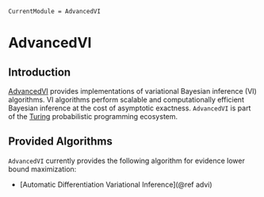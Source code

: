 ```@meta
CurrentModule = AdvancedVI
```

# AdvancedVI

## Introduction
[AdvancedVI](https://github.com/TuringLang/AdvancedVI.jl) provides implementations of variational Bayesian inference (VI) algorithms.
VI algorithms perform scalable and computationally efficient Bayesian inference at the cost of asymptotic exactness.
`AdvancedVI` is part of the [Turing](https://turinglang.org/stable/) probabilistic programming ecosystem.

## Provided Algorithms
`AdvancedVI` currently provides the following algorithm for evidence lower bound maximization:
- [Automatic Differentiation Variational Inference](@ref advi)
